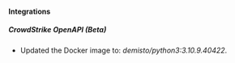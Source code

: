 #### Integrations
##### CrowdStrike OpenAPI (Beta)
- Updated the Docker image to: *demisto/python3:3.10.9.40422*.
